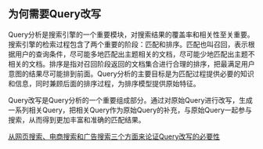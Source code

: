 ## 为何需要Query改写
Query分析是搜索引擎的一个重要模块，对搜索结果的覆盖率和相关性至关重要。搜索引擎的检索过程包含了两个重要的阶段：匹配和排序。匹配也叫召回，表示根据用户的查询条件，尽可能多地匹配出主题相关的文档，尽可能少地匹配出主题不相关的文档。排序是指对召回阶段返回的文档集合进行合理的排序，把最满足用户意图的结果尽可能排到前面。Query分析的主要目标是为匹配过程提供必要的知识和信息，同时兼顾后面的排序过程，为排序模型提供原始特征。

Query改写是Query分析的一个重要组成部分。通过对原始Query进行改写，生成一系列相关Query，把相关Query作为原始Query的补充，与原始Query一起参与搜索，从而得到更加丰富和准确的匹配结果。

[从网页搜索、电商搜索和广告搜索三个方面来论证Query改写的必要性](https://www.cnblogs.com/a-du/p/9709171.html)